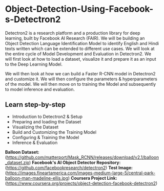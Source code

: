 # Object-Detection-Using-Facebook-s-Detectron2
Detectron2 is a research platform and a production library for deep learning, built by Facebook AI Research (FAIR). We will be building an Object Detection Language Identification Model to identify English and Hindi texts written which can be extended to different use cases. We will look at the entire cycle of Model Development and Evaluation in Detectron2. We will first look at how to load a dataset, visualize it and prepare it as an input to the Deep Learning Model. 

We will then look at how we can build a Faster R-CNN model in Detectron2 and customize it. We will then configure the parameters & hyperparameters of the model. We will then move on to training the Model and subsequently to model inference and evaluation.

## Learn step-by-step
- Introduction to Detectron2 & Setup
- Preparing and loading the Dataset
- Visualizing the Dataset
- Build and Customizing the Training Model
- Configuring & Training the Model
- Inference & Evaluation

**Balloon Dataset:** (https://github.com/matterport/Mask_RCNN/releases/download/v2.1/balloon_dataset.zip)
**Facebook's AI Object Detector Repository:** (https://github.com/facebookresearch/detectron2)
**Test Image:** (https://images.fineartamerica.com/images-medium-large-5/central-park-balloon-man-madeline-ellis.jpg)
**Coursera Project Link:** (https://www.coursera.org/projects/object-detection-facebook-detectron2)
